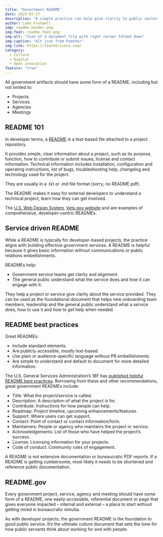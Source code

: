 ```yaml
---
title: "Government README"
date: 2023-07-27
description: "A simple practice can help give clarity to public sector projects and services, and how those impacted can engage with them."
author: Luke Fretwell
img: readme-header.png
img-feat: readme-feat.png
img-alt: "Icon of a document file with right corner folded down"
img-caption: "Alt icon from Feather"
img-link: https://feathericons.com/
category:
  - Culture
  - Digital
  - Open innovation
feature: "true"
---
```


All government artifacts should have some form of a README, including but not limited to:

* Projects
* Services
* Agencies
* Meetings

## README 101

In developer terms, a [README](https://en.wikipedia.org/wiki/README) is a text-based file attached to a project repository.

It provides simple, clear information about a project, such as its purpose, function, how to contribute or submit issues, license and contact information. Technical information includes installation, configuration and operating instructions, list of bugs, troubleshooting help, changelog and technology used for the project.

They are usually in a .txt or .md file format (sorry, no README.pdf).

The README makes it easy for external developers to understand a technical project, learn how they can get involved.

The [U.S. Web Design System](https://github.com/uswds/uswds#readme), [Vets.gov website](https://github.com/department-of-veterans-affairs/vets-website#readme) and are examples of comprehensive, developer-centric READMEs.

## Service driven README

While a README is typically for developer-based projects, the practice aligns with building effective government services. A README is helpful because it gives basic information without communications or public relations embellishments.

READMEs help:

* Government service teams get clarity and alignment.
* The general public understand what the service does and how it can engage with it.

They help a project or service give clarity about the service provided. They can be used as the foundational document that helps new onboarding team members, leadership and the general public understand what a service does, how to use it and how to get help when needed.

## README best practices

Great READMEs:

* Include standard elements.
* Are publicly accessible, mostly text-based.
* Use plain or audience-specific language without PR embellishments.
* Are simple to understand and default to document for more detailed information.

The U.S. General Services Administration’s 18F has [published helpful README best practices](https://github.com/18F/open-source-guide/blob/18f-pages/pages/making-readmes-readable.md). Borrowing from these and other recommendations, great government READMEs include:

* Title: What the project/service is called.
* Description: A description of what the project is for.
* Contribute: Instructions for how people can help.
* Roadmap: Project timeline, upcoming enhancements/features.
* Support: Where users can get support.
* Contact: Point of contact or contact information/form.
* Maintainers: People or agency who maintains the project or service.
* Acknowledgements: List of those who have helped the project’s success.
* License: Licensing information for your projects.
* Code of conduct: Community rules of engagement.

A README is not extensive documentation or bureaucratic PDF reports. If a README is getting cumbersome, most likely it needs to be shortened and reference public documentation.

## README.gov

Every government project, service, agency and meeting should have some form of a README, one easily-accessible, referential document or page that gives everyone impacted – internal and external – a place to start without getting mired in bureaucratic minutia.

As with developer projects, the government README is the foundation to good public service. It’s the ultimate culture document that sets the tone for how public servants think about working for and with people.